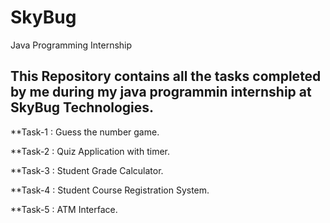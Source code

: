 # SkyBug
Java Programming Internship 

This Repository contains all the tasks completed by me during my java programmin internship at SkyBug Technologies.
------------------------    
**Task-1 : Guess the number game.

**Task-2 : Quiz Application with timer.

**Task-3 : Student Grade Calculator.

**Task-4 : Student Course Registration System.

**Task-5 : ATM Interface.
